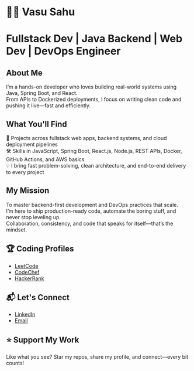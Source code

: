 # 👨‍💻 Vasu Sahu  
# Fullstack Dev | Java Backend | Web Dev | DevOps Engineer

## About Me  
I’m a hands-on developer who loves building real-world systems using Java, Spring Boot, and React.  
From APIs to Dockerized deployments, I focus on writing clean code and pushing it live—fast and efficiently.

## What You'll Find  
🚀 Projects across fullstack web apps, backend systems, and cloud deployment pipelines  
🛠️ Skills in JavaScript, Spring Boot, React.js, Node.js, REST APIs, Docker, GitHub Actions, and AWS basics  
💡 I bring fast problem-solving, clean architecture, and end-to-end delivery to every project

## My Mission  
To master backend-first development and DevOps practices that scale.  
I’m here to ship production-ready code, automate the boring stuff, and never stop leveling up.  
Collaboration, consistency, and code that speaks for itself—that’s the mindset.

## 🏆 Coding Profiles  
- [LeetCode](https://leetcode.com/Vasu10134/)  
- [CodeChef](https://www.codechef.com/users/vasu10134)  
- [HackerRank](https://www.hackerrank.com/profile/vasusahu)  

## 📬 Let's Connect  
- [LinkedIn](https://www.linkedin.com/in/vasusahu)  
- [Email](mailto:vasu.sahu.8080@gmail.com)  

## ⭐ Support My Work  
Like what you see? Star my repos, share my profile, and connect—every bit counts!
